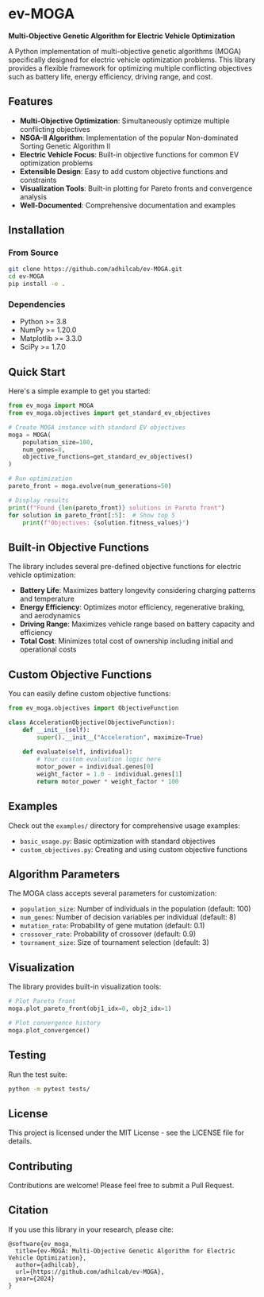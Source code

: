 # ev-MOGA

**Multi-Objective Genetic Algorithm for Electric Vehicle Optimization**

A Python implementation of multi-objective genetic algorithms (MOGA) specifically designed for electric vehicle optimization problems. This library provides a flexible framework for optimizing multiple conflicting objectives such as battery life, energy efficiency, driving range, and cost.

## Features

- **Multi-Objective Optimization**: Simultaneously optimize multiple conflicting objectives
- **NSGA-II Algorithm**: Implementation of the popular Non-dominated Sorting Genetic Algorithm II
- **Electric Vehicle Focus**: Built-in objective functions for common EV optimization problems
- **Extensible Design**: Easy to add custom objective functions and constraints
- **Visualization Tools**: Built-in plotting for Pareto fronts and convergence analysis
- **Well-Documented**: Comprehensive documentation and examples

## Installation

### From Source

```bash
git clone https://github.com/adhilcab/ev-MOGA.git
cd ev-MOGA
pip install -e .
```

### Dependencies

- Python >= 3.8
- NumPy >= 1.20.0
- Matplotlib >= 3.3.0
- SciPy >= 1.7.0

## Quick Start

Here's a simple example to get you started:

```python
from ev_moga import MOGA
from ev_moga.objectives import get_standard_ev_objectives

# Create MOGA instance with standard EV objectives
moga = MOGA(
    population_size=100,
    num_genes=8,
    objective_functions=get_standard_ev_objectives()
)

# Run optimization
pareto_front = moga.evolve(num_generations=50)

# Display results
print(f"Found {len(pareto_front)} solutions in Pareto front")
for solution in pareto_front[:5]:  # Show top 5
    print(f"Objectives: {solution.fitness_values}")
```

## Built-in Objective Functions

The library includes several pre-defined objective functions for electric vehicle optimization:

- **Battery Life**: Maximizes battery longevity considering charging patterns and temperature
- **Energy Efficiency**: Optimizes motor efficiency, regenerative braking, and aerodynamics
- **Driving Range**: Maximizes vehicle range based on battery capacity and efficiency
- **Total Cost**: Minimizes total cost of ownership including initial and operational costs

## Custom Objective Functions

You can easily define custom objective functions:

```python
from ev_moga.objectives import ObjectiveFunction

class AccelerationObjective(ObjectiveFunction):
    def __init__(self):
        super().__init__("Acceleration", maximize=True)
    
    def evaluate(self, individual):
        # Your custom evaluation logic here
        motor_power = individual.genes[0]
        weight_factor = 1.0 - individual.genes[1]
        return motor_power * weight_factor * 100
```

## Examples

Check out the `examples/` directory for comprehensive usage examples:

- `basic_usage.py`: Basic optimization with standard objectives
- `custom_objectives.py`: Creating and using custom objective functions

## Algorithm Parameters

The MOGA class accepts several parameters for customization:

- `population_size`: Number of individuals in the population (default: 100)
- `num_genes`: Number of decision variables per individual (default: 8)
- `mutation_rate`: Probability of gene mutation (default: 0.1)
- `crossover_rate`: Probability of crossover (default: 0.9)
- `tournament_size`: Size of tournament selection (default: 3)

## Visualization

The library provides built-in visualization tools:

```python
# Plot Pareto front
moga.plot_pareto_front(obj1_idx=0, obj2_idx=1)

# Plot convergence history
moga.plot_convergence()
```

## Testing

Run the test suite:

```bash
python -m pytest tests/
```

## License

This project is licensed under the MIT License - see the LICENSE file for details.

## Contributing

Contributions are welcome! Please feel free to submit a Pull Request.

## Citation

If you use this library in your research, please cite:

```
@software{ev_moga,
  title={ev-MOGA: Multi-Objective Genetic Algorithm for Electric Vehicle Optimization},
  author={adhilcab},
  url={https://github.com/adhilcab/ev-MOGA},
  year={2024}
}
```
